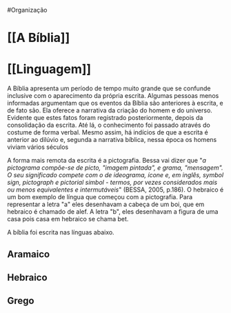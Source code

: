 #Organização

# [[A Bíblia]]


# [[Linguagem]]

A Bíblia apresenta um período de tempo muito grande que se confunde inclusive com o aparecimento da própria escrita. Algumas pessoas menos informadas argumentam que os eventos da Bíblia são anteriores à escrita, e de fato são. Ela oferece a narrativa da criação do homem e do universo. Evidente que estes fatos foram registrado posteriormente, depois da consolidação da escrita. Até lá, o conhecimento foi passado através do costume de forma verbal. Mesmo assim, há indícios de que  a escrita é anterior ao dilúvio e, segunda a narrativa bíblica, nessa época os homens viviam vários séculos

A forma mais remota da escrita é a pictografia. Bessa vai dizer que "*a pictograma compõe-se de picto, "imagem pintada", e grama, "mensagem". O seu significado compete com o de ideograma, ícone e, em inglês, symbol sign, pictograph e pictorial simbol - termos, por vezes considerados mais ou menos equivalentes e intermutáveis*" (BESSA, 2005, p.186). O hebraico é um bom exemplo de língua que começou com a pictografia. Para representar a letra "a" eles desenhavam a cabeça de um boi, que em hebraico é chamado de alef. A letra "b", eles desenhavam a figura de uma casa pois casa em hebraico se chama bet.

A bíblia foi escrita nas línguas abaixo.
## Aramaico

## Hebraico

## Grego

